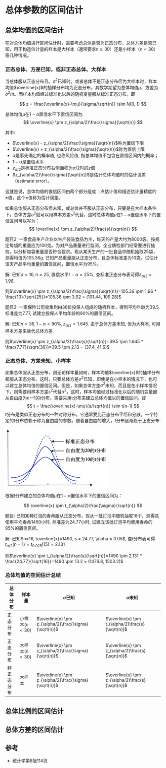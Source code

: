 # 总体参数的区间估计

## 总体均值的区间估计

在对总体均值进行区间估计时，需要考虑总体是否为正态分布，总体方差是否已知，用于构造估计量的样本是大样本（通常要求$n \geq 30$）还是小样本（$n<30$）等几种情况。

### 正态总体、方差已知，或非正态总体、大样本

当总体服从正态分布且。$\sigma^2$已知时，或者总体不是正态分布但为大样本时，样本均值$\overline{x}$的抽样分布均为正态分布，其数学期望为总体均值$\mu$，方差为$\sigma^2/n$。而样本均值经过标准化以后的随机变量服从标准正态分布，即

$$
z = \frac{\overline{x}-\mu}{\sigma/\sqrt{n}} \sim N(0, 1)
$$

总体均值$\mu$在$1-\alpha$置信水平下置信区间为:
$$
\overline{x} \pm z_{\alpha/2}\frac{\sigma}{\sqrt{n}}
$$

其中:
- $\overline{x} - z_{\alpha/2}\frac{\sigma}{\sqrt{n}}$称为置信下限
- $\overline{x} + z_{\alpha/2}\frac{\sigma}{\sqrt{n}}$称为置信上限
- $\alpha$是事先确定的概率值, 也称风险值, 指总体均值不包含在置信区间内的概率；
- $1-\alpha$是置信水平
- $z_{\alpha/2}$是标准正态分布右侧面积为$\alpha/2$时的$z$值
- $z_{\alpha/2}\frac{\sigma}{\sqrt{n}}$是估计总体均值时的估计误差（estimate error）。

这就是说，总体均值的置信区间由两个部分组成：点估计值和描述估计量精度的$\pm$值，这个$\pm$值称为估计误差。

如果总体服从正态分布但未知，或总体并不服从正态分布，只要是在大样本条件下，总体方差$\sigma^2$就可以用样本方差$s^2$代替，这时总体均值$\mu$在$1-\alpha$置信水平下的置信区间可以写为：
$$
\overline{x} \pm z_{\alpha/2}\frac{s}{\sqrt{n}}
$$



题目2:
一家食品生产企业以生产袋装食品为主，每天的产量大约为8000袋。按规定每袋的重量应为100克。为对产品重量进行监测，企业质检部门经常要进行抽检，以分析每袋重量是否符合要求。现从某天生产的一批食品中随机抽取25袋，测得均值为105.36g. 已知产品重量服从正态分布，且总体标准差为10克。试估计该天产品平均重量的置信区间，置信水平为95%。

解: 已知$\sigma=10, n = 25$, 置信水平$1-\alpha=25\%$, 查标准正态分布表可得$z_{\alpha/2}=1.96$. 

则$\overline{x} \pm z_{\alpha/2}\frac{\sigma}{\sqrt{n}}=105.36 \pm 1.96 * \frac{10}{\sqrt{25}}=105.36 \pm 3.92 = (101.44, 109.28)$

题目2:
一家保险公司收集到由36位投保人组成的随机样本，得到平均年龄为39.5, 标准差为7.77, 试建立投保人平均年龄的90%的置信区间。

解: 已知$n=36, 1-\alpha=90\%, z_{\alpha/2}=1.645$. 由于总体方差未知, 但为大样本, 可用样本方差来替代总体方差.

则$\overline{x} \pm z_{\alpha/2}\frac{s}{\sqrt{n}}=39.5 \pm 1.645 * \frac{7.77}{\sqrt{36}}=39.5 \pm 2.13 = (37.4, 41.6)$


### 正态总体、方差未知、小样本


如果总体服从正态分布，则无论样本量如何，样本均值$\overline{x}$的抽样分布都服从正态分布。这时，只要总体方差$\sigma^2$已知，即使是在小样本的情况下，也可以建立总体均值的置信区间。但是，如果总体方差$\sigma^2$未知，而且是在小样本情况下，则需要用样本方差$s^2$代替$\sigma^2$，这时，样本均值经过标准化以后的随机变量服从自由度为$n一1$的$t$分布，需要采用t分布来建立总体均值以的置信区间。即
$$
t = \frac{\overline{x}-\mu}{s/\sqrt{n}} \sim t(n-1)
$$
$t$分布是类似正态分布的一种对称分布，它通常要比正态分布平坦和分散。一个特定的$t$分布依赖于称为自由度的参数。随着自由度的增大，$t$分布逐渐趋于正态分布:

![](./2总体参数的区间估计/1.png)

根据$t$分布建立的总体均值$\mu$在$1-\alpha$置信水平下的置信区间为：

$$
\overline{x} \pm t_{\alpha/2}\frac{\sigma}{\sqrt{n}}
$$

题目:
已知某种灯泡的寿命服从正态分布，现从一批灯泡中随机抽取16个，测得其使用平均寿命1490小时, 标准差为24.77小时, 试建立该批灯泡平均使用寿命的95%的置信区间。

解: 已知$n=16, \overline{x}=1490, s = 24.77, \alpha = 0.05$, 查$t$分布表可得$t_{\alpha/2}(n-1)=t_{0.025}(15)=2.131$

则$\overline{x} \pm t_{\alpha/2}\frac{s}{\sqrt{n}}=1490 \pm 2.131 * \frac{24.77}{\sqrt{16}}=1490 \pm 13.2 = (1476.8, 1503.2)$


### 总体均值的空间估计总结

总体分布|样本量|$\sigma$已知|$\sigma$未知
--|--|--|--
正态分布|小样本($n \lt 30$)|$\overline{x} \pm z_{\alpha/2}\frac{\sigma}{\sqrt{n}}$|$\overline{x} \pm t_{\alpha/2}\frac{s}{\sqrt{n}}$
正态分布|大样本($n \gt 30$)|$\overline{x} \pm z_{\alpha/2}\frac{\sigma}{\sqrt{n}}$|$\overline{x} \pm z_{\alpha/2}\frac{s}{\sqrt{n}}$
非正态分布|大样本|$\overline{x} \pm z_{\alpha/2}\frac{\sigma}{\sqrt{n}}$|$\overline{x} \pm z_{\alpha/2}\frac{s}{\sqrt{n}}$


## 总体比例的区间估计


## 总体方差的区间估计


## 参考
- 统计学第8版114页
